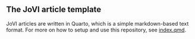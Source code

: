 ## The JoVI article template

JoVI articles are written in Quarto, which is a simple markdown-based text format.
For more on how to setup and use this repository, see [index.qmd](index.qmd).
